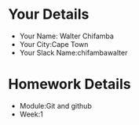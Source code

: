 <!--

The title for your pull request should be made in this format

CITY CLASS_NO - FIRST_NAME LAST_NAME - MODULE - WEEK_NO

For example,

London Class 7 - Chris Owen - HTMl/CSS - Week 1

-->

# Your Details

- Your Name: Walter Chifamba
- Your City:Cape Town
- Your Slack Name:chifambawalter

# Homework Details

- Module:Git and github
- Week:1
